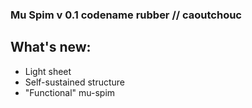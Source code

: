### Mu Spim v 0.1 codename rubber // caoutchouc

What's new:
-----------
- Light sheet
- Self-sustained structure
- "Functional" mu-spim
